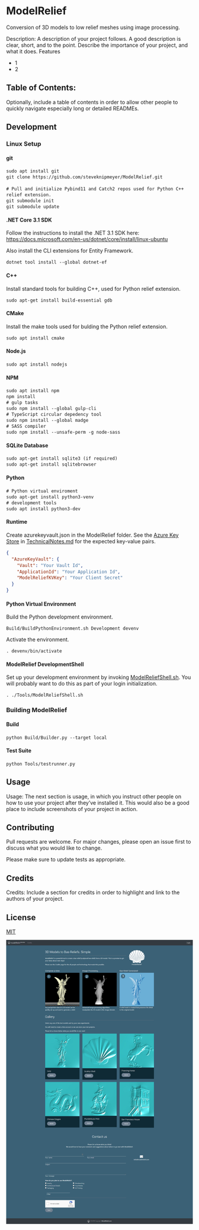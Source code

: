 # ModelRelief

Conversion of 3D models to low relief meshes using image processing.

Description: A description of your project follows. A good description is clear, short, and to the point. Describe the importance of your project, and what it does.
Features
 - 1
 - 2
## Table of Contents: 
Optionally, include a table of contents in order to allow other people to quickly navigate especially long or detailed READMEs.

## Development
###  Linux Setup
#### git
```
sudo apt install git
git clone https://github.com/steveknipmeyer/ModelRelief.git

# Pull and initialize Pybind11 and Catch2 repos used for Python C++ relief extension.
git submodule init
git submodule update
```    
#### .NET Core 3.1 SDK  
Follow the instructions to install the .NET 3.1 SDK here:   
https://docs.microsoft.com/en-us/dotnet/core/install/linux-ubuntu

Also install the CLI extensions for Entity Framework.
```
dotnet tool install --global dotnet-ef
```

#### C++
Install standard tools for building C++, used for Python relief extension.
```
sudo apt-get install build-essential gdb
``` 
#### CMake
Install the make tools used for bulding the Python relief extension.
```
sudo apt install cmake
``` 

#### Node.js
````
sudo apt install nodejs
````
#### NPM 
````
sudo apt install npm
npm install
# gulp tasks
sudo npm install --global gulp-cli
# TypeScript circular depedency tool
sudo npm install --global madge
# SASS compiler
sudo npm install --unsafe-perm -g node-sass
````
#### SQLite Database
```
sudo apt-get install sqlite3 (if required)
sudo apt-get install sqlitebrowser
```
#### Python
```
# Python virtual enviroment
sudo apt-get install python3-venv
# development tools
sudo apt install python3-dev

```  
#### Runtime
Create azurekeyvault.json in the ModelRelief folder. See the [Azure Key Store](./ProjectNotes/TechnicalNotes.md#azure-key-store) in [TechnicalNotes.md](./ProjectNotes/TechnicalNotes.md) for the expected key-value pairs.
```json
{
  "AzureKeyVault": {
    "Vault": "Your Vault Id",
    "ApplicationId": "Your Application Id",
    "ModelReliefKVKey": "Your Client Secret"
  }
}
```
#### Python Virtual Environment
Build the Python development environment.
```
Build/BuildPythonEnvironment.sh Development devenv
```
Activate the environment.
```
. devenv/bin/activate
```

#### ModelRelief DevelopmentShell
Set up your development environment by invoking [ModelReliefShell.sh](./Tools/ModelReliefShell.sh). You will probably want to do this as part of your login initialization. 
```
. ./Tools/ModelReliefShell.sh
```
###  Building ModelRelief
#### Build
```
python Build/Builder.py --target local
``` 
#### Test Suite
```
python Tools/testrunner.py
``` 

## Usage
Usage: The next section is usage, in which you instruct other people on how to use your project after they’ve installed it. This would also be a good place to include screenshots of your project in action.
## Contributing
Pull requests are welcome. For major changes, please open an issue first to discuss what you would like to change.

Please make sure to update tests as appropriate.

## Credits

Credits: Include a section for credits in order to highlight and link to the authors of your project.
## License
[MIT](MIT-License.md)


![Landing](ModelRelief/Documentation/README/Images/Landing.jpg)

